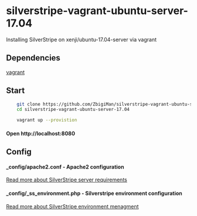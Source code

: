 # silverstripe-vagrant-ubuntu-server-17.04
Installing SilverStripe on xenji/ubuntu-17.04-server via vagrant

## Dependencies

[vagrant](https://www.vagrantup.com/downloads.html) 

## Start
```bash
    git clone https://github.com/ZbigiMan/silverstripe-vagrant-ubuntu-server-17.04
    cd silverstripe-vagrant-ubuntu-server-17.04

    vagrant up --provistion 
```

#### Open http://localhost:8080

## Config

#### _config/apache2.conf - Apache2 configuration
[Read more about SilverStripe server requirements](https://docs.silverstripe.org/en/3/getting_started/server_requirements/)

#### _config/_ss_environment.php - Silverstripe environment configuration
[Read more about SilverStripe environment menagment](https://docs.silverstripe.org/en/3/getting_started/environment_management/)

